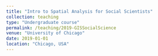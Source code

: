```yaml
---
title: "Intro to Spatial Analysis for Social Scientists"
collection: teaching
type: "Undergraduate course"
permalink: /teaching/2019-GISSocialScience
venue: "University of Chicago"
date: 2019-01-01
location: "Chicago, USA"
---
```


